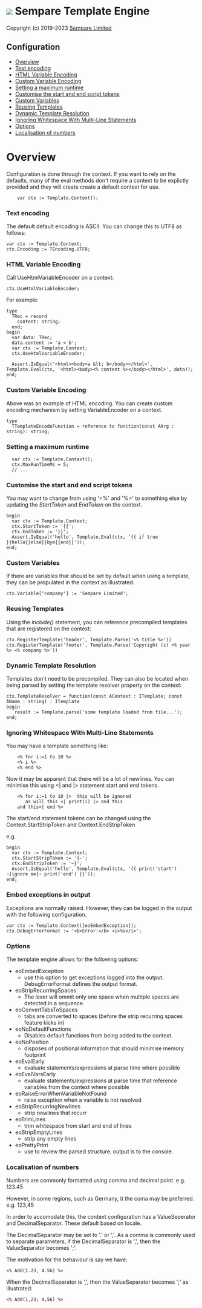 # ![](../images/sempare-logo-45px.png) Sempare Template Engine

Copyright (c) 2019-2023 [Sempare Limited](http://www.sempare.ltd)

## Configuration

- [Overview](#Overview)
- [Text encoding](#Text_encoding)
- [HTML Variable Encoding](#HTML_Variable_Encoding)
- [Custom Variable Encoding](#Custom_Variable_Encoding)
- [Setting a maximum runtime](#Setting_a_maximum_runtime)
- [Customise the start and end script tokens](#Customise_the_start_and_end_script_tokens)
- [Custom Variables](#Custom_Variables)
- [Reusing Templates](#Reusing_Templates)
- [Dynamic Template Resolution](#Dynamic_Template_Resolution)
- [Ignoring Whitespace With Multi-Line Statements](#Ignoring_Whitespace_With_Multi_Line_Statements)
- [Options](#Options)
- [Localisation of numbers](#Localisation_of_numbers)

# Overview

Configuration is done through the context. If you want to rely on the defaults, many of the eval methods don't require a context to be explictly provided and they will create create a default context for use.
```
    var ctx := Template.Context();
```
### Text encoding

The default default encoding is ASCII. You can change this to UTF8 as follows:
```
var ctx := Template.Context;
ctx.Encoding := TEncoding.UTF8;
```
### HTML Variable Encoding
Call UseHtmlVariableEncoder on a context:
```
ctx.UseHtmlVariableEncoder;
```
For example:
```
type
  TRec = record
    content: string;
  end;
begin
  var data: TRec;
  data.content := 'a < b';
  var ctx := Template.Context;
  ctx.UseHtmlVariableEncoder;

  Assert.IsEqual('<html><body>a &lt; b</body></html>', Template.Eval(ctx, '<html><body><% content %></body></html>', data));
end;
```

### Custom Variable Encoding
Above was an example of HTML encoding. You can create custom encoding mechanism by setting VariableEncoder on a context.

```
type
  TTemplateEncodeFunction = reference to function(const AArg : string): string;
```
### Setting a maximum runtime
```
  var ctx := Template.Context();
  ctx.MaxRunTimeMs = 5;
  // ...
```
### Customise the start and end script tokens
You may want to change from using '<%' and '%>' to something else by updating the _StartToken_ and _EndToken_ on the context.
```
begin
  var ctx := Template.Context;
  ctx.StartToken := '{{';
  ctx.EndToken := '}}';
  Assert.IsEqual('hello', Template.Eval(ctx, '{{ if true }}hello{{else}}bye{{end}}'));
end;
```
### Custom Variables
If there are variables that should be set by default when using a template, they can
be propulated in the context as illustrated:
```
ctx.Variable['company'] := 'Sempare Limited'; 
```
### Reusing Templates
Using the _include()_ statement, you can reference precompiled templates that are registered on the context:

```
ctx.RegisterTemplate('header', Template.Parse('<% title %>')) 
ctx.RegisterTemplate('footer', Template.Parse('Copyright (c) <% year %> <% company %>')) 
```
### Dynamic Template Resolution

Templates don't need to be precompiled. They can also be located when being parsed by setting the template resolver property on the context:
```
ctx.TemplateResolver = function(const AContext : ITemplate; const AName : string) : ITemplate
begin
   result := Template.parse('some template loaded from file...');
end;
```

### Ignoring Whitespace With Multi-Line Statements

You may have a template something like:
```
	<% for i:=1 to 10 %>
	<% i %>
	<% end %>
```

Now it may be apparent that there will be a lot of newlines. You can minimise this using <| and |> statement start and end tokens.
```
	<% for i:=1 to 10 |>  this will be ignored
	   as will this <| print(i) |> and this
	and this<| end %>
```

The start/end statement tokens can be changed using the Context.StartStripToken and Context.EndStripToken

e.g.
```
begin
  var ctx := Template.Context;
  ctx.StartStripToken := '{~';
  ctx.EndStripToken := '~}';
  Assert.IsEqual('hello', Template.Eval(ctx, '{{ print('start') ~}ignore me{~ print('end') }}'));
end;
```

### Embed exceptions in output

Exceptions are normally raised. However, they can be logged in the output with the following configuration.
```
var ctx := Template.Context([eoEmbedException]);
ctx.DebugErrorFormat := '<b>Error:</b> <i>%s</i>';
```

### Options

The template engine allows for the following options:
- eoEmbedException
  - use this option to get exceptions logged into the output. DebugErrorFormat defines the output format.
- eoStripRecurringSpaces
  - The lexer will ommit only one space when multiple spaces are detected in a sequence. 
- eoConvertTabsToSpaces
  - tabs are converted to spaces (before the strip recurring spaces feature kicks in)
- eoNoDefaultFunctions
  - Disables default functions from being added to the context.
- eoNoPosition
  - disposes of positional information that should minimise memory footprint
- eoEvalEarly
  - evaluate statements/expressions at parse time where possible 
- eoEvalVarsEarly
  - evaluate statements/expressions at parse time that reference variables from the context where possible 
- eoRaiseErrorWhenVariableNotFound
  - raise exception when a variable is not resolved
- eoStripRecurringNewlines 
  - strip newlines that recurr
- eoTrimLines
  - trim whitespace from start and end of lines
- eoStripEmptyLines
  - strip any empty lines
- eoPrettyPrint
  - use to review the parsed structure. output is to the console.

### Localisation of numbers 

Numbers are commonly formatted using comma and decimal point. e.g. 123.45

However, in some regions, such as Germany, it the coma may be preferred. e.g. 123,45

In order to accomodate this, the context configuration has a ValueSeperator and DecimalSeparator. These default based on locale.

The DecimalSeparator may be set to '.' or ','. As a comma is commonly used to separate parameters, if the DecimalSeparator is ',', then the ValueSeparator becomes ';'.

The motivation for the behaviour is say we have:
```
<% Add(1.23, 4.56) %>
```
When the DecimalSeparator is ',', then the ValueSeparator becomes ';' as illustrated:
```
<% Add(1,23; 4,56) %>
```
